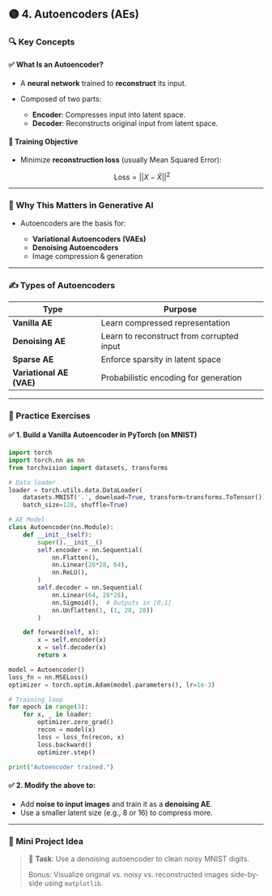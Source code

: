 
## 🟡 **4. Autoencoders (AEs)**

### 🔍 **Key Concepts**

#### ✅ What Is an Autoencoder?

* A **neural network** trained to **reconstruct** its input.
* Composed of two parts:

  * **Encoder**: Compresses input into latent space.
  * **Decoder**: Reconstructs original input from latent space.

#### 🔄 Training Objective

* Minimize **reconstruction loss** (usually Mean Squared Error):

  $$
  \text{Loss} = ||X - \hat{X}||^2
  $$

---

### 🧠 Why This Matters in Generative AI

* Autoencoders are the basis for:

  * **Variational Autoencoders (VAEs)**
  * **Denoising Autoencoders**
  * Image compression & generation

---

### ✍️ Types of Autoencoders

| Type                     | Purpose                                   |
| ------------------------ | ----------------------------------------- |
| **Vanilla AE**           | Learn compressed representation           |
| **Denoising AE**         | Learn to reconstruct from corrupted input |
| **Sparse AE**            | Enforce sparsity in latent space          |
| **Variational AE (VAE)** | Probabilistic encoding for generation     |

---

### 🧪 Practice Exercises

#### ✅ 1. Build a Vanilla Autoencoder in PyTorch (on MNIST)

```python
import torch
import torch.nn as nn
from torchvision import datasets, transforms

# Data loader
loader = torch.utils.data.DataLoader(
    datasets.MNIST('.', download=True, transform=transforms.ToTensor()),
    batch_size=128, shuffle=True)

# AE Model
class Autoencoder(nn.Module):
    def __init__(self):
        super().__init__()
        self.encoder = nn.Sequential(
            nn.Flatten(),
            nn.Linear(28*28, 64),
            nn.ReLU(),
        )
        self.decoder = nn.Sequential(
            nn.Linear(64, 28*28),
            nn.Sigmoid(),  # Outputs in [0,1]
            nn.Unflatten(1, (1, 28, 28))
        )

    def forward(self, x):
        x = self.encoder(x)
        x = self.decoder(x)
        return x

model = Autoencoder()
loss_fn = nn.MSELoss()
optimizer = torch.optim.Adam(model.parameters(), lr=1e-3)

# Training loop
for epoch in range(3):
    for x, _ in loader:
        optimizer.zero_grad()
        recon = model(x)
        loss = loss_fn(recon, x)
        loss.backward()
        optimizer.step()

print("Autoencoder trained.")
```

#### ✅ 2. Modify the above to:

* Add **noise to input images** and train it as a **denoising AE**.
* Use a smaller latent size (e.g., 8 or 16) to compress more.

---

### 📌 Mini Project Idea

> 🔨 **Task**: Use a denoising autoencoder to clean noisy MNIST digits.
>
> Bonus: Visualize original vs. noisy vs. reconstructed images side-by-side using `matplotlib`.


